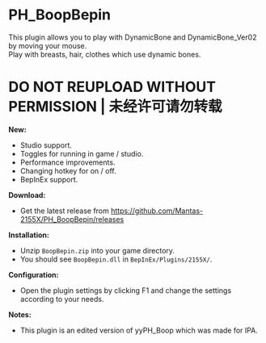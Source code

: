 # PH_BoopBepin

This plugin allows you to play with DynamicBone and DynamicBone_Ver02 by moving your mouse.  
Play with breasts, hair, clothes which use dynamic bones.  

# DO NOT REUPLOAD WITHOUT PERMISSION | 未经许可请勿转载

**New:**  
* Studio support.  
* Toggles for running in game / studio.  
* Performance improvements.  
* Changing hotkey for on / off.  
* BepInEx support.  

**Download:**  
* Get the latest release from https://github.com/Mantas-2155X/PH_BoopBepin/releases  

**Installation:**  
* Unzip `BoopBepin.zip` into your game directory.  
* You should see `BoopBepin.dll` in `BepInEx/Plugins/2155X/`.  

**Configuration:**  
* Open the plugin settings by clicking F1 and change the settings according to your needs.  

**Notes:**  
* This plugin is an edited version of yyPH_Boop which was made for IPA.  

